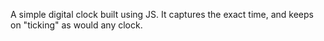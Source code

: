 A simple digital clock built using JS.
It captures the exact time, and keeps on "ticking" as would any clock.
